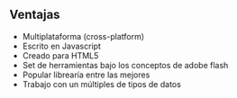 
## Ventajas


* Multiplataforma (cross-platform)
* Escrito en Javascript
* Creado para HTML5
* Set de herramientas bajo los conceptos de adobe flash
* Popular librearía entre las mejores
* Trabajo con un múltiples de tipos de datos
